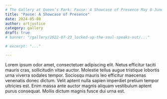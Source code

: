 ```yaml
---
# The Gallery at Queen’s Park: Pause: A Showcase of Presence May 8-June 2, 2024
title: "Pause: A Showcase of Presence"
date: 2024-05-08
author: artjustice
category: gallery
draft: true
# banner: "/gallery/2022-07-23_locked-up-the-soul-speaks-out/..."

# excerpt: "..."

---
```


Lorem ipsum odor amet, consectetuer adipiscing elit. Netus efficitur taciti mauris cras, sollicitudin vitae auctor. Molestie tellus augue tristique lobortis urna viverra sodales tempor. Sociosqu mauris leo efficitur maecenas venenatis donec dictum. Velit aptent nulla sapien imperdiet pretium tempor ultricies est. Enim massa ante auctor magnis aliquam vestibulum aptent purus consequat. Mollis dictum magnis fusce dui urna est.

